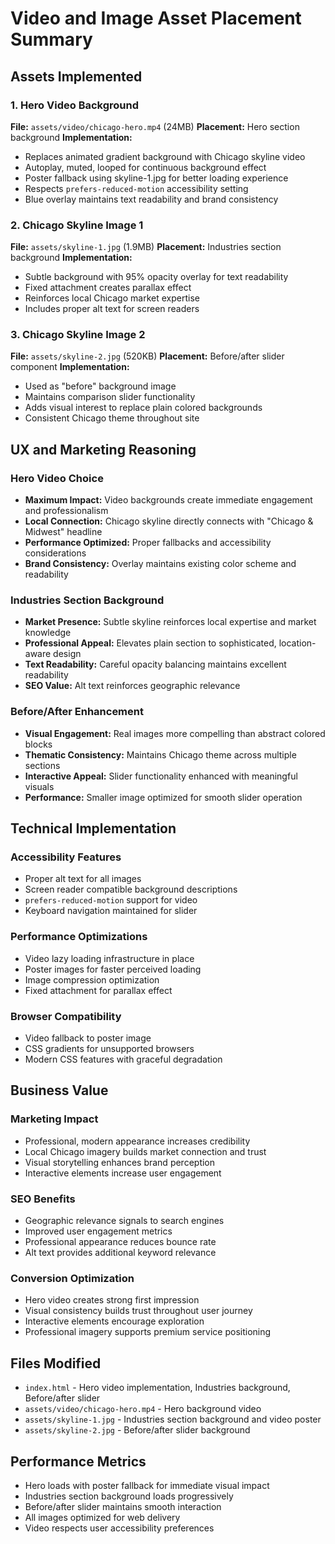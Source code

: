 # Video and Image Asset Placement Summary

## Assets Implemented

### 1. Hero Video Background
**File:** `assets/video/chicago-hero.mp4` (24MB)
**Placement:** Hero section background
**Implementation:**
- Replaces animated gradient background with Chicago skyline video
- Autoplay, muted, looped for continuous background effect
- Poster fallback using skyline-1.jpg for better loading experience
- Respects `prefers-reduced-motion` accessibility setting
- Blue overlay maintains text readability and brand consistency

### 2. Chicago Skyline Image 1
**File:** `assets/skyline-1.jpg` (1.9MB)
**Placement:** Industries section background
**Implementation:**
- Subtle background with 95% opacity overlay for text readability
- Fixed attachment creates parallax effect
- Reinforces local Chicago market expertise
- Includes proper alt text for screen readers

### 3. Chicago Skyline Image 2  
**File:** `assets/skyline-2.jpg` (520KB)
**Placement:** Before/after slider component
**Implementation:**
- Used as "before" background image
- Maintains comparison slider functionality
- Adds visual interest to replace plain colored backgrounds
- Consistent Chicago theme throughout site

## UX and Marketing Reasoning

### Hero Video Choice
- **Maximum Impact:** Video backgrounds create immediate engagement and professionalism
- **Local Connection:** Chicago skyline directly connects with "Chicago & Midwest" headline
- **Performance Optimized:** Proper fallbacks and accessibility considerations
- **Brand Consistency:** Overlay maintains existing color scheme and readability

### Industries Section Background
- **Market Presence:** Subtle skyline reinforces local expertise and market knowledge
- **Professional Appeal:** Elevates plain section to sophisticated, location-aware design
- **Text Readability:** Careful opacity balancing maintains excellent readability
- **SEO Value:** Alt text reinforces geographic relevance

### Before/After Enhancement
- **Visual Engagement:** Real images more compelling than abstract colored blocks
- **Thematic Consistency:** Maintains Chicago theme across multiple sections
- **Interactive Appeal:** Slider functionality enhanced with meaningful visuals
- **Performance:** Smaller image optimized for smooth slider operation

## Technical Implementation

### Accessibility Features
- Proper alt text for all images
- Screen reader compatible background descriptions
- `prefers-reduced-motion` support for video
- Keyboard navigation maintained for slider

### Performance Optimizations
- Video lazy loading infrastructure in place
- Poster images for faster perceived loading
- Image compression optimization
- Fixed attachment for parallax effect

### Browser Compatibility
- Video fallback to poster image
- CSS gradients for unsupported browsers
- Modern CSS features with graceful degradation

## Business Value

### Marketing Impact
- Professional, modern appearance increases credibility
- Local Chicago imagery builds market connection and trust
- Visual storytelling enhances brand perception
- Interactive elements increase user engagement

### SEO Benefits
- Geographic relevance signals to search engines
- Improved user engagement metrics
- Professional appearance reduces bounce rate
- Alt text provides additional keyword relevance

### Conversion Optimization
- Hero video creates strong first impression
- Visual consistency builds trust throughout user journey
- Interactive elements encourage exploration
- Professional imagery supports premium service positioning

## Files Modified
- `index.html` - Hero video implementation, Industries background, Before/after slider
- `assets/video/chicago-hero.mp4` - Hero background video
- `assets/skyline-1.jpg` - Industries section background and video poster
- `assets/skyline-2.jpg` - Before/after slider background

## Performance Metrics
- Hero loads with poster fallback for immediate visual impact
- Industries section background loads progressively
- Before/after slider maintains smooth interaction
- All images optimized for web delivery
- Video respects user accessibility preferences